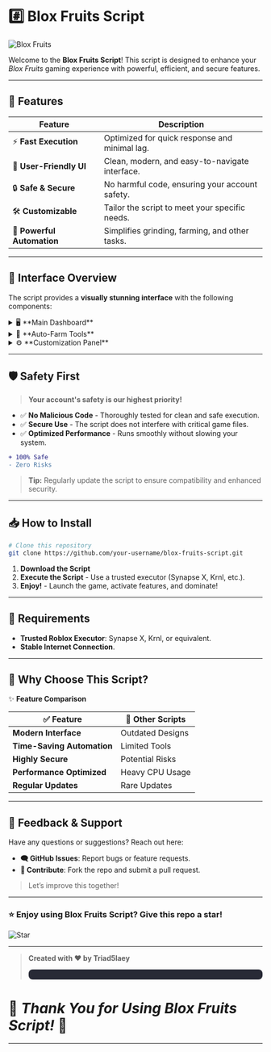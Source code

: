 # #️⃣ **Blox Fruits Script**  

![Blox Fruits](https://via.placeholder.com/728x90.png?text=Blox+Fruits+Script)

Welcome to the **Blox Fruits Script**! This script is designed to enhance your *Blox Fruits* gaming experience with powerful, efficient, and secure features. 

---

## 🚀 **Features**

| Feature                  | Description                                   |
|--------------------------|-----------------------------------------------|
| ⚡ **Fast Execution**     | Optimized for quick response and minimal lag.|
| 🎨 **User-Friendly UI**   | Clean, modern, and easy-to-navigate interface.|
| 🔒 **Safe & Secure**      | No harmful code, ensuring your account safety.|
| 🛠️ **Customizable**       | Tailor the script to meet your specific needs.|
| 🌟 **Powerful Automation**| Simplifies grinding, farming, and other tasks.|

---

## 🎨 **Interface Overview**

The script provides a **visually stunning interface** with the following components:

<details>
  <summary>🖥️ **Main Dashboard**</summary>
  A sleek and modern control panel featuring:
  - **Real-time Stats** - Monitor your in-game progress effortlessly.
  - **Quick Launch Controls** - Access key features instantly.
</details>

<details>
  <summary>🌲 **Auto-Farm Tools**</summary>
  Designed for smooth and powerful automation:
  - **Fruit Collection** - Automatically collect and track fruits.
  - **XP Farming** - Level up without effort.
  - **Enemy Farming** - Defeat enemies with precise automation.
</details>

<details>
  <summary>⚙️ **Customization Panel**</summary>
  - **Feature Toggles** - Enable or disable features on demand.
  - **Visual Themes** - Switch between light and dark modes for maximum comfort.
  - **Performance Settings** - Adjust to match your system’s capabilities.
</details>

---

## 🛡️ **Safety First**

> **Your account's safety is our highest priority!**

- ✅ **No Malicious Code** - Thoroughly tested for clean and safe execution.
- ✅ **Secure Use** - The script does not interfere with critical game files.
- ✅ **Optimized Performance** - Runs smoothly without slowing your system.

```diff
+ 100% Safe
- Zero Risks
```

> **Tip:** Regularly update the script to ensure compatibility and enhanced security.

---

## 📥 **How to Install**

```bash
# Clone this repository
git clone https://github.com/your-username/blox-fruits-script.git
```

1. **Download the Script**
2. **Execute the Script** - Use a trusted executor (Synapse X, Krnl, etc.).
3. **Enjoy!** - Launch the game, activate features, and dominate!

---

## 🔧 **Requirements**

- **Trusted Roblox Executor**: Synapse X, Krnl, or equivalent.
- **Stable Internet Connection**.

---

## 💎 **Why Choose This Script?**

✨ **Feature Comparison**

| ✅ **Feature**               | 🚫 **Other Scripts**    |
|-----------------------------|------------------------|
| **Modern Interface**        | Outdated Designs       |
| **Time-Saving Automation**  | Limited Tools          |
| **Highly Secure**           | Potential Risks        |
| **Performance Optimized**   | Heavy CPU Usage        |
| **Regular Updates**         | Rare Updates           |

---

## 💬 **Feedback & Support**

Have any questions or suggestions? Reach out here:
- **🗨️ GitHub Issues**: Report bugs or feature requests.
- **🔗 Contribute**: Fork the repo and submit a pull request.

> Let’s improve this together!

---

### ⭐ **Enjoy using Blox Fruits Script? Give this repo a star!**

![Star](https://img.shields.io/github/stars/your-username/blox-fruits-script?style=social)  



---

> **Created with ❤️ by Triad5laey**
>
> <div align="center" style="background-color:#282A36; padding: 10px; border-radius: 8px;">

# 💖 *Thank You for Using Blox Fruits Script!* 💖



---

